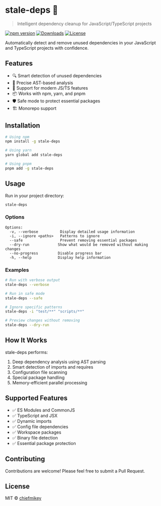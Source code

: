 # stale-deps 🧹

> Intelligent dependency cleanup for JavaScript/TypeScript projects

[![npm version](https://img.shields.io/npm/v/stale-deps.svg)](https://www.npmjs.com/package/stale-deps)
[![Downloads](https://img.shields.io/npm/dm/stale-deps.svg)](https://www.npmjs.com/package/stale-deps)
[![License](https://img.shields.io/npm/l/stale-deps.svg)](https://github.com/chiefmikey/stale-deps/blob/main/LICENSE)

Automatically detect and remove unused dependencies in your JavaScript and TypeScript projects with confidence.

## Features

- 🔍 Smart detection of unused dependencies
- 🎯 Precise AST-based analysis
- 🚀 Support for modern JS/TS features
- 📦 Works with npm, yarn, and pnpm
- 🛡️ Safe mode to protect essential packages
- 🏗️ Monorepo support

## Installation

```bash
# Using npm
npm install -g stale-deps

# Using yarn
yarn global add stale-deps

# Using pnpm
pnpm add -g stale-deps
```

## Usage

Run in your project directory:

```bash
stale-deps
```

### Options

```
Options:
  -v, --verbose          Display detailed usage information
  -i, --ignore <paths>   Patterns to ignore
  --safe                 Prevent removing essential packages
  --dry-run             Show what would be removed without making changes
  --no-progress         Disable progress bar
  -h, --help            Display help information
```

### Examples

```bash
# Run with verbose output
stale-deps --verbose

# Run in safe mode
stale-deps --safe

# Ignore specific patterns
stale-deps -i "test/**" "scripts/**"

# Preview changes without removing
stale-deps --dry-run
```

## How It Works

stale-deps performs:

1. Deep dependency analysis using AST parsing
2. Smart detection of imports and requires
3. Configuration file scanning
4. Special package handling
5. Memory-efficient parallel processing

## Supported Features

- ✅ ES Modules and CommonJS
- ✅ TypeScript and JSX
- ✅ Dynamic imports
- ✅ Config file dependencies
- ✅ Workspace packages
- ✅ Binary file detection
- ✅ Essential package protection

## Contributing

Contributions are welcome! Please feel free to submit a Pull Request.

## License

MIT © [chiefmikey](https://github.com/chiefmikey)
